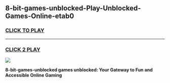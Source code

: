 
## 8-bit-games-unblocked-Play-Unblocked-Games-Online-etab0
<h3>
<a href="https://premium76.site?title=8-bit-games-unblocked&ref=25A">CLICK TO PLAY</a></h3>
<hr>

<h3>
<a href="https://premium76.site?title=8-bit-games-unblocked&ref=25A">CLICK 2 PLAY</a>
  
</h3>

<a href="https://premium76.site?title=8-bit-games-unblocked&ref=25A"><img src="https://clearcache.store/games.png"></a>


**8-bit-games-unblocked games unblocked: Your Gateway to Fun and Accessible Online Gaming**
